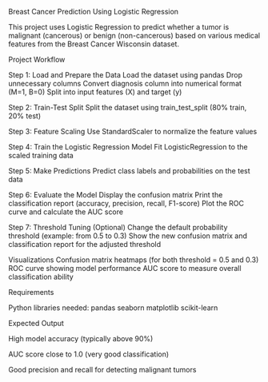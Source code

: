 Breast Cancer Prediction Using Logistic Regression

This project uses Logistic Regression to predict whether a tumor is malignant (cancerous) or benign (non-cancerous) based on various medical features from the Breast Cancer Wisconsin dataset.

Project Workflow

Step 1: Load and Prepare the Data
Load the dataset using pandas
Drop unnecessary columns
Convert diagnosis column into numerical format (M=1, B=0)
Split into input features (X) and target (y)

Step 2: Train-Test Split
Split the dataset using train_test_split (80% train, 20% test)

Step 3: Feature Scaling
Use StandardScaler to normalize the feature values

Step 4: Train the Logistic Regression Model
Fit LogisticRegression to the scaled training data

Step 5: Make Predictions
Predict class labels and probabilities on the test data

Step 6: Evaluate the Model
Display the confusion matrix
Print the classification report (accuracy, precision, recall, F1-score)
Plot the ROC curve and calculate the AUC score

Step 7: Threshold Tuning (Optional)
Change the default probability threshold (example: from 0.5 to 0.3)
Show the new confusion matrix and classification report for the adjusted threshold

Visualizations
Confusion matrix heatmaps (for both threshold = 0.5 and 0.3)
ROC curve showing model performance
AUC score to measure overall classification ability

Requirements

Python libraries needed:
pandas
seaborn
matplotlib
scikit-learn


Expected Output

High model accuracy (typically above 90%)

AUC score close to 1.0 (very good classification)

Good precision and recall for detecting malignant tumors
